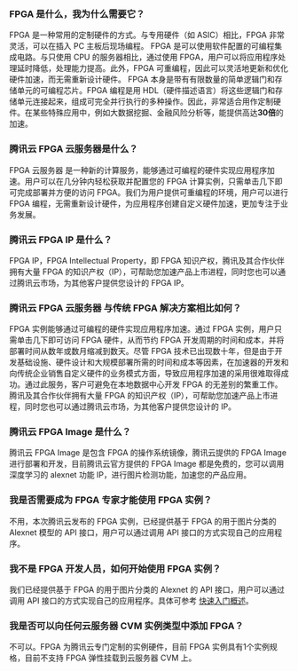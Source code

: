 
<span id="Q1"></span>
### FPGA 是什么，我为什么需要它？
FPGA 是一种常用的定制硬件的方式。与专用硬件（如 ASIC）相比，FPGA 非常灵活，可以在插入 PC 主板后现场编程。
FPGA 是可以使用软件配置的可编程集成电路。与只使用 CPU 的服务器相比，通过使用 FPGA，用户可以将应用程序处理延时降低，处理能力提高。此外，FPGA 可重编程，因此可以灵活地更新和优化硬件加速，而无需重新设计硬件。
FPGA 本身是带有有限数量的简单逻辑门和存储单元的可编程芯片。FPGA 编程是用 HDL（硬件描述语言）将这些逻辑门和存储单元连接起来，组成可完全并行执行的多种操作。因此，非常适合用作定制硬件。在某些特殊应用中，例如大数据挖掘、金融风险分析等，能提供高达**30倍**的加速。

<span id="Q2"></span>
### 腾讯云 FPGA 云服务器是什么？
FPGA 云服务器 是一种新的计算服务，能够通过可编程的硬件实现应用程序加速。用户可以在几分钟内轻松获取并配置您的 FPGA 计算实例，只需单击几下即可完成部署并方便的访问 FPGA。我们为用户提供可重编程的环境，用户可以进行 FPGA 编程，无需重新设计硬件，为应用程序创建自定义硬件加速，更加专注于业务发展。

<span id="Q4"></span>
### 腾讯云 FPGA IP 是什么？
FPGA IP，FPGA Intellectual Property，即 FPGA 知识产权，腾讯及其合作伙伴拥有大量 FPGA 的知识产权（IP），可帮助您加速产品上市进程，同时您也可以通过腾讯云市场，为其他客户提供您设计的 FPGA IP。

<span id="Q3"></span>
### 腾讯云 FPGA 云服务器 与传统 FPGA 解决方案相比如何？
FPGA 实例能够通过可编程的硬件实现应用程序加速。通过 FPGA 实例，用户只需单击几下即可访问 FPGA 硬件，从而节约 FPGA 开发周期的时间和成本，并将部署时间从数年或数月缩减到数天。尽管 FPGA 技术已出现数十年，但是由于开发基础设施、硬件设计和大规模部署所需的时间和成本等因素，在加速器的开发和向传统企业销售自定义硬件的业务模式方面，导致应用程序加速的采用很难取得成功。通过此服务，客户可避免在本地数据中心开发 FPGA 的无差别的繁重工作。腾讯及其合作伙伴拥有大量 FPGA 的知识产权（IP），可帮助您加速产品上市进程，同时您也可以通过腾讯云市场，为其他客户提供您设计的 IP。

<span id="Q5"></span>
### 腾讯云 FPGA Image 是什么？
腾讯云 FPGA Image 是包含 FPGA 的操作系统镜像，腾讯云提供的 FPGA Image 进行部署和开发，目前腾讯云官方提供的 FPGA Image 都是免费的，您可以调用深度学习的 alexnet 功能 IP，进行图片检测功能，加速您的产品应用。

<span id="Q6"></span>
### 我是否需要成为 FPGA 专家才能使用 FPGA 实例？
不用，本次腾讯云发布的 FPGA 实例，已经提供基于 FPGA 的用于图片分类的 Alexnet 模型的 API 接口，用户可以通过调用 API 接口的方式实现自己的应用程序。


<span id="Q8"></span>
### 我不是 FPGA 开发人员，如何开始使用 FPGA 实例？
我们已经提供基于 FPGA 的用于图片分类的 Alexnet 的 API 接口，用户可以通过调用 API 接口的方式实现自己的应用程序。具体可参考 [快速入门概述](https://cloud.tencent.com/document/product/565/8220)。

<span id="Q9"></span>
### 我是否可以向任何云服务器 CVM 实例类型中添加 FPGA？
不可以。FPGA 为腾讯云专门定制的实例硬件，目前 FPGA 实例具有1个实例规格，目前不支持 FPGA 弹性挂载到云服务器 CVM 上。

